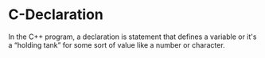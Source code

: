 # C-Declaration
In the C++ program, a declaration is statement that defines a variable or it's a “holding tank” for some sort of value like a number or character.

